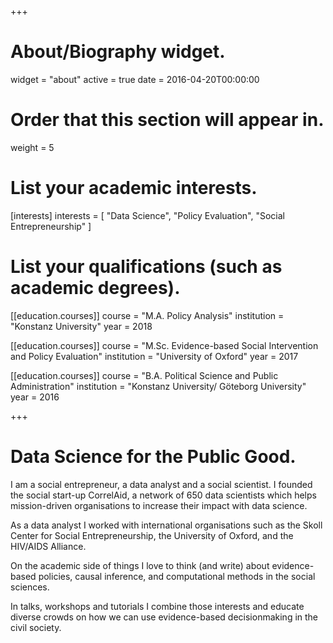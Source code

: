 +++
# About/Biography widget.
widget = "about"
active = true
date = 2016-04-20T00:00:00

# Order that this section will appear in.
weight = 5

# List your academic interests.
[interests]
  interests = [
    "Data Science",
    "Policy Evaluation",
    "Social Entrepreneurship"
  ]

# List your qualifications (such as academic degrees).
[[education.courses]]
  course = "M.A. Policy Analysis"
  institution = "Konstanz University"
  year = 2018

[[education.courses]]
  course = "M.Sc. Evidence-based Social Intervention and Policy Evaluation"
  institution = "University of Oxford"
  year = 2017

[[education.courses]]
  course = "B.A. Political Science and Public Administration"
  institution = "Konstanz University/ Göteborg University"
  year = 2016
 
+++

# Data Science for the Public Good.

I am a social entrepreneur, a data analyst and a social scientist. 
I founded the social start-up CorrelAid, a network of 650 data scientists which helps mission-driven organisations to increase their impact with data science. 

As a data analyst I worked with international organisations such as the Skoll Center for Social Entrepreneurship, the University of Oxford, and the HIV/AIDS Alliance. 

On the academic side of things I love to think (and write) about evidence-based policies, causal inference, and computational methods in the social sciences. 

In talks, workshops and tutorials I combine those interests and educate diverse crowds on how we can use evidence-based decisionmaking in the civil society.  
